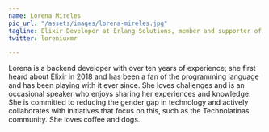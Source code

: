 ```yaml
---
name: Lorena Mireles
pic_url: "/assets/images/lorena-mireles.jpg"
tagline: Elixir Developer at Erlang Solutions, member and supporter of Technolatinas
twitter: loreniuxmr

---
```

Lorena is a backend developer with over ten years of experience; she first heard about Elixir in 2018 and has been a fan of the programming language and has been playing with it ever since. She loves challenges and is an occasional speaker who enjoys sharing her experiences and knowledge. She is committed to reducing the gender gap in technology and actively collaborates with initiatives that focus on this, such as the Technolatinas community. She loves coffee and dogs.
